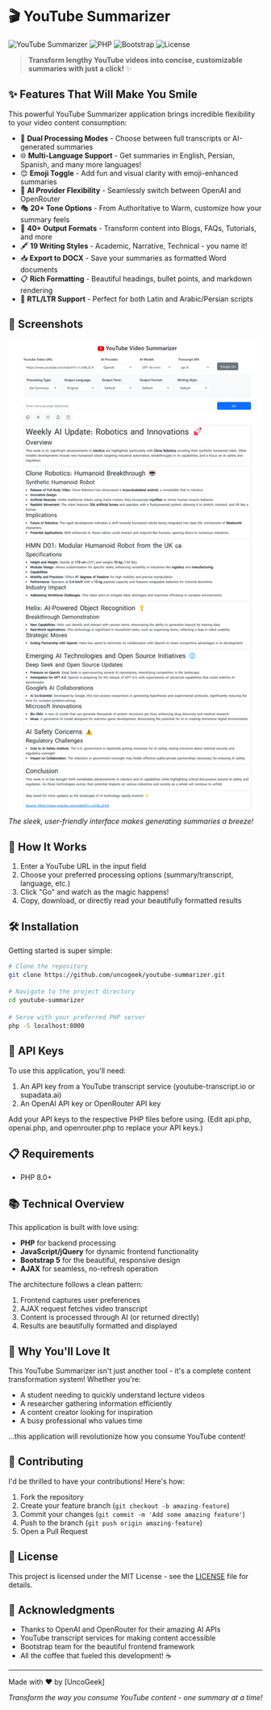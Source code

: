 # 🎬 YouTube Summarizer

![YouTube Summarizer](https://img.shields.io/badge/Version-1.0-brightgreen) ![PHP](https://img.shields.io/badge/PHP-8.0+-blueviolet) ![Bootstrap](https://img.shields.io/badge/Bootstrap-5.3-blue) ![License](https://img.shields.io/badge/License-MIT-orange)

> **Transform lengthy YouTube videos into concise, customizable summaries with just a click!** ✨

## ✨ Features That Will Make You Smile

This powerful YouTube Summarizer application brings incredible flexibility to your video content consumption:

- 🎯 **Dual Processing Modes** - Choose between full transcripts or AI-generated summaries
- 🌐 **Multi-Language Support** - Get summaries in English, Persian, Spanish, and many more languages!
- 😊 **Emoji Toggle** - Add fun and visual clarity with emoji-enhanced summaries
- 🤖 **AI Provider Flexibility** - Seamlessly switch between OpenAI and OpenRouter
- 🎭 **20+ Tone Options** - From Authoritative to Warm, customize how your summary feels
- 📝 **40+ Output Formats** - Transform content into Blogs, FAQs, Tutorials, and more
- 🖋️ **19 Writing Styles** - Academic, Narrative, Technical - you name it!
- 📥 **Export to DOCX** - Save your summaries as formatted Word documents
- 📋 **Rich Formatting** - Beautiful headings, bullet points, and markdown rendering
- 🔀 **RTL/LTR Support** - Perfect for both Latin and Arabic/Persian scripts

## 📸 Screenshots

![YouTube Summarizer Interface](/screenshot/youtube-summarizer-screenshot.png)
*The sleek, user-friendly interface makes generating summaries a breeze!*

## 🚀 How It Works

1. Enter a YouTube URL in the input field
2. Choose your preferred processing options (summary/transcript, language, etc.)
3. Click "Go" and watch as the magic happens!
4. Copy, download, or directly read your beautifully formatted results

## 🛠️ Installation

Getting started is super simple:

```bash
# Clone the repository
git clone https://github.com/uncogeek/youtube-summarizer.git

# Navigate to the project directory
cd youtube-summarizer

# Serve with your preferred PHP server
php -S localhost:8000
```


## 🔑 API Keys

To use this application, you'll need:

1. An API key from a YouTube transcript service (youtube-transcript.io or supadata.ai)
2. An OpenAI API key or OpenRouter API key

Add your API keys to the respective PHP files before using. (Edit api.php, openai.php, and openrouter.php to replace your API keys.)

## 📋 Requirements

- PHP 8.0+

## 📚 Technical Overview

This application is built with love using:

- **PHP** for backend processing
- **JavaScript/jQuery** for dynamic frontend functionality
- **Bootstrap 5** for the beautiful, responsive design
- **AJAX** for seamless, no-refresh operation

The architecture follows a clean pattern:
1. Frontend captures user preferences
2. AJAX request fetches video transcript
3. Content is processed through AI (or returned directly)
4. Results are beautifully formatted and displayed

## 💖 Why You'll Love It

This YouTube Summarizer isn't just another tool - it's a complete content transformation system! Whether you're:

- A student needing to quickly understand lecture videos
- A researcher gathering information efficiently
- A content creator looking for inspiration
- A busy professional who values time

...this application will revolutionize how you consume YouTube content!

## 🤝 Contributing

I'd be thrilled to have your contributions! Here's how:

1. Fork the repository
2. Create your feature branch (`git checkout -b amazing-feature`)
3. Commit your changes (`git commit -m 'Add some amazing feature'`)
4. Push to the branch (`git push origin amazing-feature`)
5. Open a Pull Request

## 📜 License

This project is licensed under the MIT License - see the [LICENSE](LICENSE) file for details.

## 🙏 Acknowledgments

- Thanks to OpenAI and OpenRouter for their amazing AI APIs
- YouTube transcript services for making content accessible
- Bootstrap team for the beautiful frontend framework
- All the coffee that fueled this development! ☕

---

Made with ❤️ by [UncoGeek]

*Transform the way you consume YouTube content - one summary at a time!*
